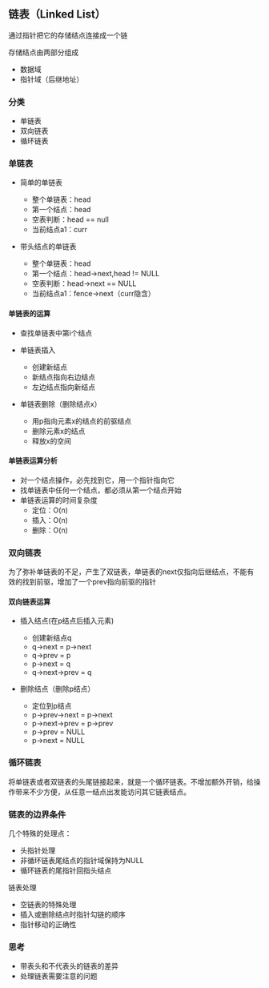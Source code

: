 ## 链表（Linked List）

通过指针把它的存储结点连接成一个链

存储结点由两部分组成

  - 数据域
  - 指针域（后继地址）

### 分类

- 单链表
- 双向链表
- 循环链表

### 单链表

- 简单的单链表
  
  - 整个单链表：head
  - 第一个结点：head
  - 空表判断：head == null
  - 当前结点a1：curr

- 带头结点的单链表

  - 整个单链表：head
  - 第一个结点：head->next,head != NULL
  - 空表判断：head->next == NULL
  - 当前结点a1：fence->next（curr隐含）

#### 单链表的运算

- 查找单链表中第i个结点
- 单链表插入

  - 创建新结点
  - 新结点指向右边结点
  - 左边结点指向新结点

- 单链表删除（删除结点x）

  - 用p指向元素x的结点的前驱结点
  - 删除元素x的结点
  - 释放x的空间

#### 单链表运算分析

- 对一个结点操作，必先找到它，用一个指针指向它
- 找单链表中任何一个结点，都必须从第一个结点开始
- 单链表运算的时间复杂度
  - 定位：O(n)
  - 插入：O(n)
  - 删除：O(n)

### 双向链表

为了弥补单链表的不足，产生了双链表，单链表的next仅指向后继结点，不能有效的找到前驱，增加了一个prev指向前驱的指针

#### 双向链表运算

- 插入结点(在p结点后插入元素)
  
  - 创建新结点q
  - q->next = p->next
  - q->prev = p
  - p->next = q
  - q->next->prev = q

- 删除结点（删除p结点）

  - 定位到p结点
  - p->prev->next = p->next
  - p->next->prev = p->prev
  - p->prev = NULL
  - p->next = NULL

### 循环链表

将单链表或者双链表的头尾链接起来，就是一个循环链表。不增加额外开销，给操作带来不少方便，从任意一结点出发能访问其它链表结点。

### 链表的边界条件

几个特殊的处理点：

  - 头指针处理
  - 非循环链表尾结点的指针域保持为NULL
  - 循环链表的尾指针回指头结点

链表处理

  - 空链表的特殊处理
  - 插入或删除结点时指针勾链的顺序
  - 指针移动的正确性

### 思考

- 带表头和不代表头的链表的差异
- 处理链表需要注意的问题
